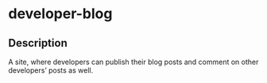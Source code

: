 # developer-blog

## Description
A site, where developers can publish their blog posts and comment on other developers’ posts as well.
